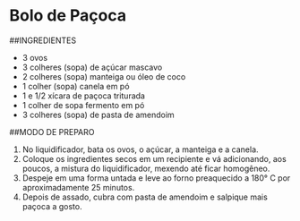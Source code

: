﻿# Bolo de Paçoca
##INGREDIENTES
* 3 ovos
* 3 colheres (sopa) de açúcar mascavo
* 2 colheres (sopa) manteiga ou óleo de coco
* 1 colher (sopa) canela em pó
* 1 e 1/2 xícara de paçoca triturada
* 1 colher de sopa fermento em pó
* 3 colheres (sopa) de pasta de amendoim

##MODO DE PREPARO
1. No liquidificador, bata os ovos, o açúcar, a manteiga e a canela.
2. Coloque os ingredientes secos em um recipiente e vá adicionando, aos poucos, a mistura do liquidificador, mexendo até ficar homogêneo.
3. Despeje em uma forma untada e leve ao forno preaquecido a 180° C por aproximadamente 25 minutos.
4. Depois de assado, cubra com pasta de amendoim e salpique mais paçoca a gosto.